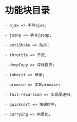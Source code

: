 # 功能块目录

    - ajax => 手写ajax;    

    - jsonp => 手写jsonp;

    - antiShake => 防抖;    

    - throttle => 节流;    

    - deepCopy => 深浅拷贝;     

    - inherit => 继承;     

    - promise => 实现promise;

    - tail-recursion => 实现尾递归;    

    - quicksort => 快速排序;   

    - currying => 柯里化;
